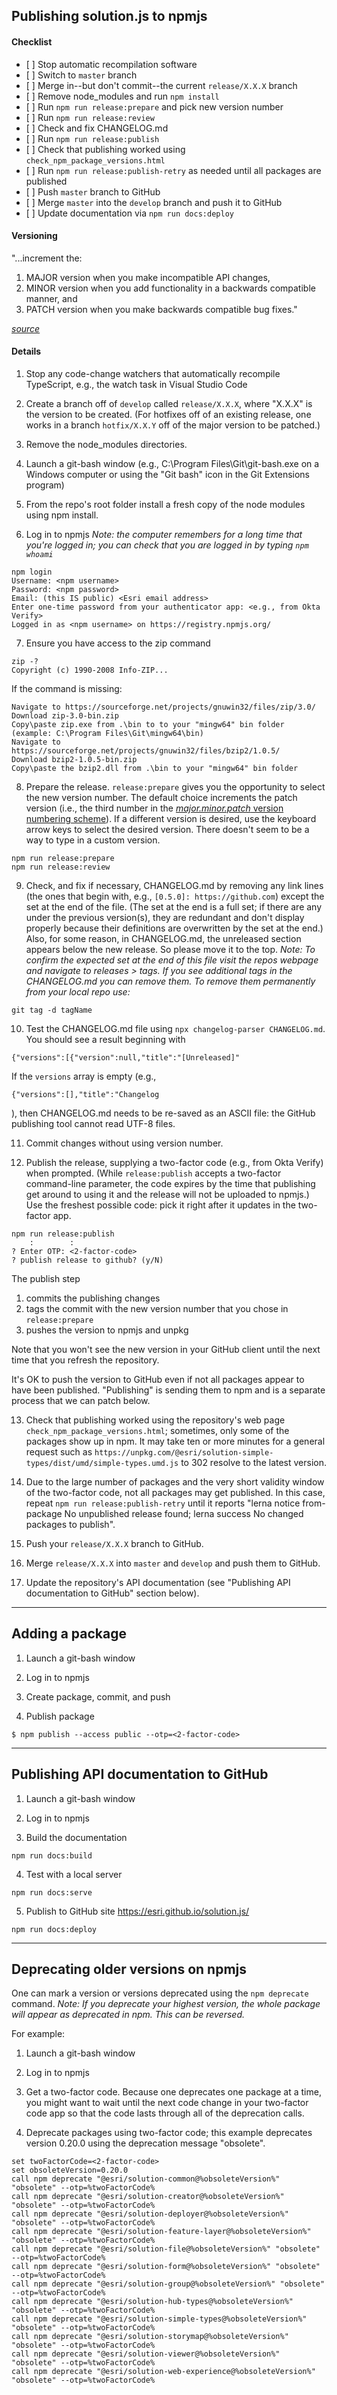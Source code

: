 ## Publishing solution.js to npmjs

#### Checklist

* \[ \] Stop automatic recompilation software
* \[ \] Switch to `master` branch
* \[ \] Merge in--but don't commit--the current `release/X.X.X` branch
* \[ \] Remove node_modules and run `npm install`
* \[ \] Run `npm run release:prepare` and pick new version number
* \[ \] Run `npm run release:review`
* \[ \] Check and fix CHANGELOG.md
* \[ \] Run `npm run release:publish`
* \[ \] Check that publishing worked using `check_npm_package_versions.html`
* \[ \] Run `npm run release:publish-retry` as needed until all packages are published
* \[ \] Push `master` branch to GitHub
* \[ \] Merge `master` into the `develop` branch and push it to GitHub
* \[ \] Update documentation via `npm run docs:deploy`

#### Versioning

"...increment the:
1. MAJOR version when you make incompatible API changes,
2. MINOR version when you add functionality in a backwards compatible manner, and
3. PATCH version when you make backwards compatible bug fixes."

*[source](https://semver.org/#summary)*

#### Details

1. Stop any code-change watchers that automatically recompile TypeScript, e.g., the watch task in Visual Studio Code

2. Create a branch off of `develop` called `release/X.X.X`, where "X.X.X" is the version to be created. (For hotfixes off of an existing release, one works in a branch `hotfix/X.X.Y` off of the major version to be patched.)

3. Remove the node_modules directories.

4. Launch a git-bash window (e.g., C:\Program Files\Git\git-bash.exe on a Windows computer or using the "Git bash" icon in the Git Extensions program)

5. From the repo's root folder install a fresh copy of the node modules using npm install.

5. Log in to npmjs
*Note: the computer remembers for a long time that you're logged in; you can check that you are logged in by typing `npm whoami`*
```
npm login
Username: <npm username>
Password: <npm password>
Email: (this IS public) <Esri email address>
Enter one-time password from your authenticator app: <e.g., from Okta Verify>
Logged in as <npm username> on https://registry.npmjs.org/
```

7. Ensure you have access to the zip command
```
zip -?
Copyright (c) 1990-2008 Info-ZIP...
```

 If the command is missing:
 ```
 Navigate to https://sourceforge.net/projects/gnuwin32/files/zip/3.0/
 Download zip-3.0-bin.zip
 Copy\paste zip.exe from .\bin to to your "mingw64" bin folder (example: C:\Program Files\Git\mingw64\bin)
 Navigate to https://sourceforge.net/projects/gnuwin32/files/bzip2/1.0.5/
 Download bzip2-1.0.5-bin.zip
 Copy\paste the bzip2.dll from .\bin to your "mingw64" bin folder
 ```

8. Prepare the release.
`release:prepare` gives you the opportunity to select the new version number. The default choice increments the patch version (i.e., the third number in the [*major.minor.patch* version numbering scheme](https://semver.org/)). If a different version is desired, use the keyboard arrow keys to select the desired version. There doesn't seem to be a way to type in a custom version.
```
npm run release:prepare
npm run release:review
```

9. Check, and fix if necessary, CHANGELOG.md by removing any link lines (the ones that begin with, e.g., `[0.5.0]: https://github.com`) except the set at the end of the file. (The set at the end is a full set; if there are any under the previous version(s), they are redundant and don't display properly because their definitions are overwritten by the set at the end.) Also, for some reason, in CHANGELOG.md, the unreleased section appears below the new release. So please move it to the top.
*Note: To confirm the expected set at the end of this file visit the repos webpage and navigate to releases > tags. If you see additional tags in the CHANGELOG.md you can remove them. To remove them permanently from your local repo use:*
```
git tag -d tagName
```

10. Test the CHANGELOG.md file using `npx changelog-parser CHANGELOG.md`. You should see a result beginning with
```
{"versions":[{"version":null,"title":"[Unreleased]"
```
If the `versions` array is empty (e.g.,
```
{"versions":[],"title":"Changelog
```
), then CHANGELOG.md needs to be re-saved as an ASCII file: the GitHub publishing tool cannot read UTF-8 files.

11. Commit changes without using version number.

12. Publish the release, supplying a two-factor code (e.g., from Okta Verify) when prompted. (While `release:publish` accepts a two-factor command-line parameter, the code expires by the time that publishing get around to using it and the release will not be uploaded to npmjs.) Use the freshest possible code: pick it right after it updates in the two-factor app.

 ```
 npm run release:publish
     :        :
 ? Enter OTP: <2-factor-code>
 ? publish release to github? (y/N)
 ```

 The publish step
 1. commits the publishing changes
 2. tags the commit with the new version number that you chose in `release:prepare`
 3. pushes the version to npmjs and unpkg

 Note that you won't see the new version in your GitHub client until the next time that you refresh the repository.

 It's OK to push the version to GitHub even if not all packages appear to have been published. "Publishing" is sending them to npm and is a separate process that we can patch below.

13. Check that publishing worked using the repository's web page `check_npm_package_versions.html`; sometimes, only some of the packages show up in npm. It may take ten or more minutes for a general request such as `https://unpkg.com/@esri/solution-simple-types/dist/umd/simple-types.umd.js` to 302 resolve to the latest version.

14. Due to the large number of packages and the very short validity window of the two-factor code, not all packages may get published. In this case, repeat `npm run release:publish-retry` until it reports "lerna notice from-package No unpublished release found; lerna success No changed packages to publish".

15. Push your `release/X.X.X` branch to GitHub.

16. Merge `release/X.X.X` into `master` and `develop` and push them to GitHub.

17. Update the repository's API documentation (see "Publishing API documentation to GitHub" section below).

---

## Adding a package

1. Launch a git-bash window

2. Log in to npmjs

3. Create package, commit, and push

4. Publish package
```
$ npm publish --access public --otp=<2-factor-code>
```

---

## Publishing API documentation to GitHub

1. Launch a git-bash window

2. Log in to npmjs

3. Build the documentation
```
npm run docs:build
```

4. Test with a local server
```
npm run docs:serve
```

5. Publish to GitHub site https://esri.github.io/solution.js/
```
npm run docs:deploy
```

---

## Deprecating older versions on npmjs

One can mark a version or versions deprecated using the `npm deprecate` command. *Note: If you deprecate your highest version, the whole package will appear as deprecated in npm. This can be reversed.*

For example:

1. Launch a git-bash window

2. Log in to npmjs

3. Get a two-factor code. Because one deprecates one package at a time, you might want to wait until the next code change in your two-factor code app so that the code lasts through all of the deprecation calls.

4. Deprecate packages using two-factor code; this example deprecates version 0.20.0 using the deprecation message "obsolete".
```
set twoFactorCode=<2-factor-code>
set obsoleteVersion=0.20.0
call npm deprecate "@esri/solution-common@%obsoleteVersion%" "obsolete" --otp=%twoFactorCode%
call npm deprecate "@esri/solution-creator@%obsoleteVersion%" "obsolete" --otp=%twoFactorCode%
call npm deprecate "@esri/solution-deployer@%obsoleteVersion%" "obsolete" --otp=%twoFactorCode%
call npm deprecate "@esri/solution-feature-layer@%obsoleteVersion%" "obsolete" --otp=%twoFactorCode%
call npm deprecate "@esri/solution-file@%obsoleteVersion%" "obsolete" --otp=%twoFactorCode%
call npm deprecate "@esri/solution-form@%obsoleteVersion%" "obsolete" --otp=%twoFactorCode%
call npm deprecate "@esri/solution-group@%obsoleteVersion%" "obsolete" --otp=%twoFactorCode%
call npm deprecate "@esri/solution-hub-types@%obsoleteVersion%" "obsolete" --otp=%twoFactorCode%
call npm deprecate "@esri/solution-simple-types@%obsoleteVersion%" "obsolete" --otp=%twoFactorCode%
call npm deprecate "@esri/solution-storymap@%obsoleteVersion%" "obsolete" --otp=%twoFactorCode%
call npm deprecate "@esri/solution-viewer@%obsoleteVersion%" "obsolete" --otp=%twoFactorCode%
call npm deprecate "@esri/solution-web-experience@%obsoleteVersion%" "obsolete" --otp=%twoFactorCode%
```

